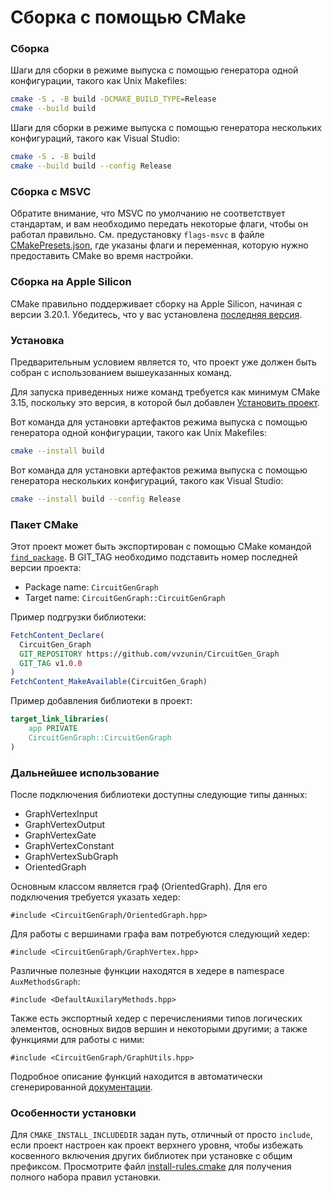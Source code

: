 # Сборка с помощью CMake

### Сборка

Шаги для сборки в режиме выпуска с помощью генератора одной конфигурации, такого как Unix Makefiles:

```sh
cmake -S . -B build -DCMAKE_BUILD_TYPE=Release
cmake --build build
```

Шаги для сборки в режиме выпуска с помощью генератора нескольких конфигураций, такого как Visual Studio:

```sh
cmake -S . -B build
cmake --build build --config Release
```

### Сборка с MSVC

Обратите внимание, что MSVC по умолчанию не соответствует стандартам, и вам необходимо передать некоторые флаги, чтобы он работал правильно. См. предустановку `flags-msvc` в файле [CMakePresets.json](../CMakePresets.json), где указаны флаги и переменная, которую нужно предоставить CMake во время настройки.

### Сборка на Apple Silicon

CMake правильно поддерживает сборку на Apple Silicon, начиная с версии 3.20.1. Убедитесь, что у вас установлена [последняя версия][1].

### Установка

Предварительным условием является то, что проект уже должен быть собран с использованием вышеуказанных команд.

Для запуска приведенных ниже команд требуется как минимум CMake 3.15, поскольку это версия, в которой был добавлен [Установить проект][2].

Вот команда для установки артефактов режима выпуска с помощью генератора одной конфигурации, такого как Unix Makefiles:

```sh
cmake --install build
```

Вот команда для установки артефактов режима выпуска с помощью генератора нескольких конфигураций, такого как Visual Studio:

```sh
cmake --install build --config Release
```

### Пакет CMake

Этот проект может быть экспортирован с помощью CMake командой [`find_package`][3]. 
В GIT_TAG необходимо подставить номер последней версии проекта:

* Package name: `CircuitGenGraph`
* Target name: `CircuitGenGraph::CircuitGenGraph`

Пример подгрузки библиотеки:
```cmake
FetchContent_Declare(
  CircuitGen_Graph
  GIT_REPOSITORY https://github.com/vvzunin/CircuitGen_Graph
  GIT_TAG v1.0.0
)
FetchContent_MakeAvailable(CircuitGen_Graph)
```

Пример добавления библиотеки в проект:
```cmake
target_link_libraries(
    app PRIVATE
    CircuitGenGraph::CircuitGenGraph
)
```

### Дальнейшее использование
После подключения библиотеки доступны следующие типы данных:
* GraphVertexInput
* GraphVertexOutput
* GraphVertexGate
* GraphVertexConstant
* GraphVertexSubGraph
* OrientedGraph

Основным классом является граф (OrientedGraph). Для его подключения требуется указать хедер:

```
#include <CircuitGenGraph/OrientedGraph.hpp>
```

Для работы с вершинами графа вам потребуются следующий хедер:

```
#include <CircuitGenGraph/GraphVertex.hpp>
```

Различные полезные функции находятся в хедере в namespace `AuxMethodsGraph`:

```
#include <DefaultAuxilaryMethods.hpp>
```

Также есть экспортный хедер с перечислениями типов логических элементов, основных видов вершин и некоторыми другими; а также функциями для работы с ними:

```
#include <CircuitGenGraph/GraphUtils.hpp>
```
Подробное описание функций находится в автоматически сгенерированной [документации][4].

### Особенности установки

Для `CMAKE_INSTALL_INCLUDEDIR` задан путь, отличный от просто `include`, если проект настроен как проект верхнего уровня, чтобы избежать косвенного включения других библиотек при установке с общим префиксом. Просмотрите файл [install-rules.cmake](../cmake/install-rules.cmake) для получения полного набора правил установки.

[1]: https://cmake.org/download/
[2]: https://cmake.org/cmake/help/latest/manual/cmake.1.html#install-a-project
[3]: https://cmake.org/cmake/help/latest/command/find_package.html
[4]: https://vvzunin.github.io/CircuitGen_Graph/annotated.html
